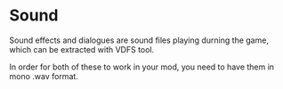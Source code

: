 # Sound

Sound effects and dialogues are sound files playing durning the game, which can be extracted with VDFS tool. 

In order for both of these to work in your mod, you need to have them in mono .wav format.
